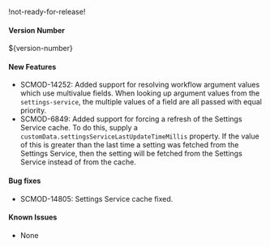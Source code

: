 !not-ready-for-release!

#### Version Number
${version-number}

#### New Features
- SCMOD-14252: Added support for resolving workflow argument values which use multivalue fields. When looking up argument values from the `settings-service`, the multiple values of a field are all passed with equal priority.
- SCMOD-6849: Added support for forcing a refresh of the Settings Service cache. To do this, supply a
`customData.settingsServiceLastUpdateTimeMillis` property. If the value of this is greater than the last time a setting was fetched
from the Settings Service, then the setting will be fetched from the Settings Service instead of from the cache.

#### Bug fixes
- SCMOD-14805: Settings Service cache fixed.

#### Known Issues
- None
